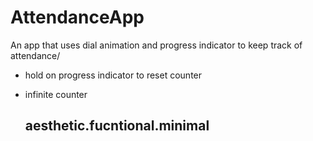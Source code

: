 # AttendanceApp
An app that uses dial animation and progress indicator to keep track of attendance/

+ hold on progress indicator to reset counter
+ infinite counter 


    ## aesthetic.fucntional.minimal ##

